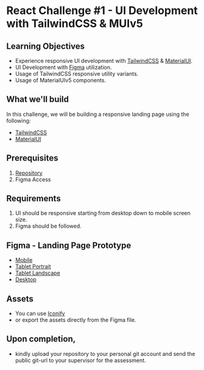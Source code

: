 # React Challenge #1 - UI Development with TailwindCSS & MUIv5

## Learning Objectives
- Experience responsive UI development with [TailwindCSS](https://tailwindcss.com/) & [MaterialUI](https://mui.com/).
- UI Development with [Figma](https://figma.com) utilization.
- Usage of TailwindCSS responsive utility variants.
- Usage of MaterialUIv5 components.

## What we'll build
In this challenge, we will be building a responsive landing page using the following:
- [TailwindCSS](https://tailwindcss.com/)
- [MaterialUI](https://mui.com/)

## Prerequisites
1. [Repository](https://github.com/AngeloD2/ecv_react_challenge2.git)
2. Figma Access

## Requirements
1. UI should be responsive starting from desktop down to mobile screen size.
2. Figma should be followed.

## Figma - Landing Page Prototype
- [Mobile](https://www.figma.com/proto/3cEc41DFR8aRARSWfiDY5C/Mobile?type=design&node-id=1-601&t=Qgo7XajmCDwgla14-1&scaling=scale-down&page-id=0%3A1&mode=design)
- [Tablet Portrait](https://www.figma.com/proto/t8u5FHqkPp6ZWZ5wShCB67/Tablet?type=design&node-id=1-1408&t=P9qa2KhTP4eCOqsK-1&scaling=scale-down&page-id=1%3A1233&mode=design)
- [Tablet Landscape](https://www.figma.com/proto/t8u5FHqkPp6ZWZ5wShCB67/Tablet?type=design&node-id=2001-384&t=8w9AxsspIaC7rRtS-1&scaling=scale-down&page-id=2001%3A374&mode=design)
- [Desktop](https://www.figma.com/proto/e9fl9BXVDNLppohP36vr58/Desktop?type=design&node-id=1-1775&t=L2CwUaKNQsABBTlr-1&scaling=scale-down&page-id=1%3A1234&mode=design)

## Assets
- You can use [Iconify](https://icon-sets.iconify.design/)
- or export the assets directly from the Figma file.

## Upon completion,
- kindly upload your repository to your personal git account and send the public git-url to your supervisor for the assessment.


